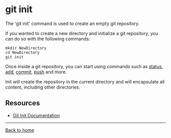 # git init

The 'git init' command is used to create an empty git repository.

If you wanted to create a new directory and initialize a git repository, you can do so with the following commands:

```
mkdir NewDirectory
cd NewDirectory
git init
```
Once inside a git repository, you can start using commands such as
[status](./Status.md),
[add](./Add.md),
[commit](./Commit.md),
[push](./Push.md)
and more.

Init will create the repository in the current directory and will encapsulate all content, including other directories.

## Resources

- [Git Init Documentation](https://git-scm.com/docs/git/git-init)

---

[Back to home](../README.md)